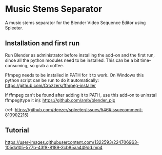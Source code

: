 # Music Stems Separator
A music stems separator for the Blender Video Sequence Editor using Spleeter.

## Installation and first run
Run Blender as administrator before installing the add-on and the first run, since all the python modules need to be installed. This can be a bit time-consuming, so grab a coffee. 

Ffmpeg needs to be installed in PATH for it to work. On Windows this python script can be run to do it automatically: https://github.com/Crozzers/ffmpeg-installer

If ffmpeg can't be found after adding it to PATH, use this add-on to uninstall ffmpeg(type it in): https://github.com/amb/blender_pip

(ref: https://github.com/deezer/spleeter/issues/546#issuecomment-810902215)

## Tutorial

https://user-images.githubusercontent.com/1322593/224706963-105da105-577b-43f8-8189-3cb85aa449dd.mp4


